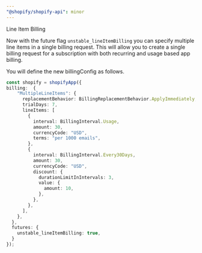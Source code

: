 ```yaml
---
"@shopify/shopify-api": minor
---
```


Line Item Billing

Now with the future flag `unstable_lineItemBilling` you can specify multiple line items in a single billing request. This will allow you to create a single billing request for a subscription with both recurring and usage based app billing.

You will define the new billingConfig as follows.

```ts
const shopify = shopifyApp({
billing:  {
    "MultipleLineItems": {
      replacementBehavior: BillingReplacementBehavior.ApplyImmediately,
      trialDays: 7,
      lineItems: [
        {
          interval: BillingInterval.Usage,
          amount: 30,
          currencyCode: "USD",
          terms: "per 1000 emails",
        },
        {
          interval: BillingInterval.Every30Days,
          amount: 30,
          currencyCode: "USD",
          discount: {
            durationLimitInIntervals: 3,
            value: {
              amount: 10,
            },
          },
        },
      ],
    },
  },
  futures: {
    unstable_lineItemBilling: true,
  }
});
```
